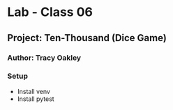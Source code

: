 # Lab - Class 06

## Project: Ten-Thousand (Dice Game)

### Author: Tracy Oakley

### Setup 
+ Install venv
+ Install pytest